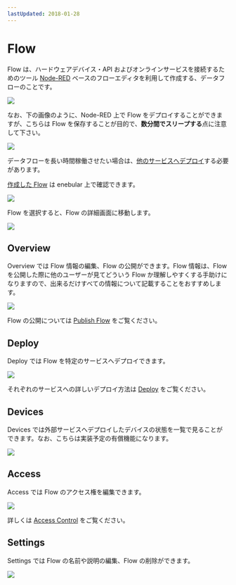 ```yaml
---
lastUpdated: 2018-01-28
---
```


# Flow

Flow は、ハードウェアデバイス・API およびオンラインサービスを接続するためのツール <a href="https://nodered.jp/" target="_blank">Node-RED</a> ベースのフローエディタを利用して作成する、データフローのことです。

![](https://i.gyazo.com/893f5d6ee3a233e4db918fcfde4323f0.png)

なお、下の画像のように、Node-RED 上で Flow をデプロイすることができますが、こちらは Flow を保存することが目的で、**数分間でスリープする**点に注意して下さい。

![](https://i.gyazo.com/bfb9c0e25ad5e4a372a149336bdef8b8.png)

データフローを長い時間稼働させたい場合は、[他のサービスへデプロイ](../Deploy/index.md)する必要があります。

[作成した Flow](./CreateFlow.md) は enebular 上で確認できます。

![](https://i.gyazo.com/df15e18b0f61680b23773a7d8ca4ae6c.png)

Flow を選択すると、Flow の詳細画面に移動します。

![](https://i.gyazo.com/7cb9b53259022696e7cc47e4fa81d89b.png)

## Overview

Overview では Flow 情報の編集、Flow の公開ができます。Flow 情報は、Flow を公開した際に他のユーザーが見てどういう Flow か理解しやすくする手助けになりますので、出来るだけすべての情報について記載することをおすすめします。

![](https://i.gyazo.com/7cb9b53259022696e7cc47e4fa81d89b.png)

Flow の公開については [Publish Flow](./PublishFlow.md) をご覧ください。

## Deploy

Deploy では Flow を特定のサービスへデプロイできます。

![](https://i.gyazo.com/176869beb11cdec73fe02c8c09c4288f.png)

それぞれのサービスへの詳しいデプロイ方法は [Deploy](../Deploy/index.md) をご覧ください。

## Devices

Devices では外部サービスへデプロイしたデバイスの状態を一覧で見ることができます。なお、こちらは実装予定の有償機能になります。

![](https://i.gyazo.com/9f26dd5fa222389b4b90cb2eea5a1df7.png)


## Access

Access では Flow のアクセス権を編集できます。

![](https://i.gyazo.com/6b4babe394ae110c62ba181718849c0b.png)

詳しくは [Access Control](../Access/index.md) をご覧ください。

## Settings

Settings では Flow の名前や説明の編集、Flow の削除ができます。

![](https://i.gyazo.com/9e8637beeeb0d53009f4eb71d046291a.png)